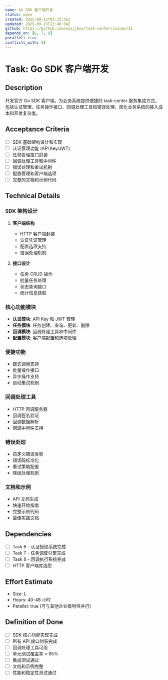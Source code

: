 ```yaml
---
name: Go SDK 客户端开发
status: open
created: 2025-09-15T03:33:56Z
updated: 2025-09-15T22:48:34Z
github: https://github.com/wzzjjboy/task-center/issues/11
depends_on: [6, 7, 8]
parallel: true
conflicts_with: []
---
```


# Task: Go SDK 客户端开发

## Description
开发官方 Go SDK 客户端，为业务系统提供便捷的 task-center 服务集成方式。包括认证管理、任务操作接口、回调处理工具和错误处理，简化业务系统的接入成本和开发复杂度。

## Acceptance Criteria
- [ ] SDK 基础架构设计和实现
- [ ] 认证管理功能 (API Key/JWT)
- [ ] 任务管理接口封装
- [ ] 回调处理工具和中间件
- [ ] 错误处理和重试机制
- [ ] 配置管理和客户端选项
- [ ] 完整的文档和示例代码

## Technical Details
### SDK 架构设计
1. **客户端结构**
   - HTTP 客户端封装
   - 认证凭证管理
   - 配置选项支持
   - 错误处理机制

2. **接口设计**
   - 任务 CRUD 操作
   - 批量任务处理
   - 状态查询接口
   - 统计信息获取

### 核心功能模块
- **认证模块**: API Key 和 JWT 管理
- **任务模块**: 任务创建、查询、更新、删除
- **回调模块**: 回调处理工具和中间件
- **配置模块**: 客户端配置和选项管理

### 便捷功能
- 链式调用支持
- 批量操作接口
- 异步操作支持
- 自动重试机制

### 回调处理工具
- HTTP 回调服务器
- 回调签名验证
- 回调数据解析
- 回调中间件支持

### 错误处理
- 自定义错误类型
- 错误码标准化
- 重试策略配置
- 降级处理机制

### 文档和示例
- API 文档生成
- 快速开始指南
- 完整示例代码
- 最佳实践文档

## Dependencies
- [ ] Task 6 - 认证授权系统完成
- [ ] Task 7 - 任务调度引擎完成
- [ ] Task 8 - 回调执行系统完成
- [ ] HTTP 客户端库选型

## Effort Estimate
- Size: L
- Hours: 40-48 小时
- Parallel: true (可与其他企业级特性并行)

## Definition of Done
- [ ] SDK 核心功能实现完成
- [ ] 所有 API 接口封装完成
- [ ] 回调处理工具可用
- [ ] 单元测试覆盖率 > 85%
- [ ] 集成测试通过
- [ ] 文档和示例完整
- [ ] 性能和稳定性测试通过
